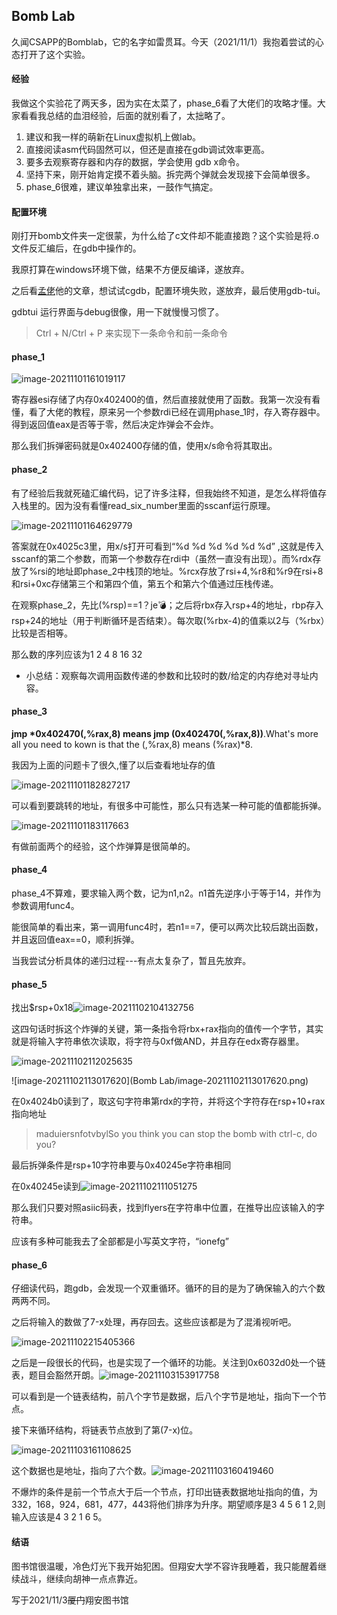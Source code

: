 ## Bomb Lab

久闻CSAPP的Bomblab，它的名字如雷贯耳。今天（2021/11/1）我抱着尝试的心态打开了这个实验。

#### 经验

我做这个实验花了两天多，因为实在太菜了，phase_6看了大佬们的攻略才懂。大家看看我总结的血泪经验，后面的就别看了，太拙略了。

1. 建议和我一样的萌新在Linux虚拟机上做lab。
2. 直接阅读asm代码固然可以，但还是直接在gdb调试效率更高。
3. 要多去观察寄存器和内存的数据，学会使用 gdb x命令。
4. 坚持下来，刚开始肯定摸不着头脑。拆完两个弹就会发现接下会简单很多。
5. phase_6很难，建议单独拿出来，一鼓作气搞定。

#### 配置环境

刚打开bomb文件夹一定很蒙，为什么给了c文件却不能直接跑？这个实验是将.o文件反汇编后，在gdb中操作的。

我原打算在windows环境下做，结果不方便反编译，遂放弃。

之后看[孟佬](https://zhuanlan.zhihu.com/p/31269514)他的文章，想试试cgdb，配置环境失败，遂放弃，最后使用gdb-tui。

gdbtui 运行界面与debug很像，用一下就慢慢习惯了。

>  Ctrl + N/Ctrl + P 来实现下一条命令和前一条命令

#### phase_1

![image-20211101161019117](BombLab/image-20211101161019117.png)

寄存器esi存储了内存0x402400的值，然后直接就使用了函数。我第一次没有看懂，看了大佬的教程，原来另一个参数rdi已经在调用phase_1时，存入寄存器中。得到返回值eax是否等于零，然后决定炸弹会不会炸。

那么我们拆弹密码就是0x402400存储的值，使用x/s命令将其取出。

#### phase_2

有了经验后我就死磕汇编代码，记了许多注释，但我始终不知道，是怎么样将值存入栈里的。因为没有看懂read_six_number里面的sscanf运行原理。

![image-20211101164629779](BombLab/image-20211101164629779.png)

答案就在0x4025c3里，用x/s打开可看到“%d %d %d %d %d %d” ,这就是传入sscanf的第二个参数，而第一个参数存在rdi中（虽然一直没有出现）。而%rdx存放了%rsi的地址即phase_2中栈顶的地址。%rcx存放了rsi+4,%r8和%r9在rsi+8和rsi+0xc存储第三个和第四个值，第五个和第六个值通过压栈传递。

在观察phase_2，先比(%rsp)==1？je:bomb:；之后将rbx存入rsp+4的地址，rbp存入rsp+24的地址（用于判断循环是否结束）。每次取(%rbx-4)的值乘以2与（%rbx）比较是否相等。

那么数的序列应该为1 2 4 8 16 32

- 小总结：观察每次调用函数传递的参数和比较时的数/给定的内存绝对寻址内容。

#### phase_3

**jmp *0x402470(,%rax,8) means jmp (0x402470(,%rax,8))**.What's more all you need to kown is that the (,%rax,8) means (%rax)*8. 

我因为上面的问题卡了很久,懂了以后查看地址存的值

![image-20211101182827217](BombLab/image-20211101182827217.png)

可以看到要跳转的地址，有很多中可能性，那么只有选某一种可能的值都能拆弹。

![image-20211101183117663](BombLab/image-20211101183117663.png)

有做前面两个的经验，这个炸弹算是很简单的。

#### phase_4

phase_4不算难，要求输入两个数，记为n1,n2。n1首先逆序小于等于14，并作为参数调用func4。

能很简单的看出来，第一调用func4时，若n1==7，便可以两次比较后跳出函数，并且返回值eax==0，顺利拆弹。

当我尝试分析具体的递归过程---有点太复杂了，暂且先放弃。



#### phase_5

找出$rsp+0x18![image-20211102104132756](BombLab/image-20211102104132756.png)

这四句话时拆这个炸弹的关键，第一条指令将rbx+rax指向的值传一个字节，其实就是将输入字符串依次读取，将字符与0xf做AND，并且存在edx寄存器里。

![image-20211102112025635](BombLab/image-20211102112025635.png)

![image-20211102113017620](Bomb Lab/image-20211102113017620.png)

在0x4024b0读到了，取这句字符串第rdx的字符，并将这个字符存在rsp+10+rax指向地址

> maduiersnfotvbylSo you think you can stop the bomb with ctrl-c, do you?

最后拆弹条件是rsp+10字符串要与0x40245e字符串相同

在0x40245e读到![image-20211102111051275](BombLab/image-20211102111051275.png)

那么我们只要对照asiic码表，找到flyers在字符串中位置，在推导出应该输入的字符串。

应该有多种可能我去了全部都是小写英文字符，“ionefg”

#### phase_6

仔细读代码，跑gdb，会发现一个双重循环。循环的目的是为了确保输入的六个数两两不同。

之后将输入的数做了7-x处理，再存回去。这些应该都是为了混淆视听吧。

![image-20211102215405366](BombLab/image-20211102215405366.png)

之后是一段很长的代码，也是实现了一个循环的功能。关注到0x6032d0处一个链表，题目会豁然开朗。![image-20211103153917758](BombLab/image-20211103153917758.png)

可以看到是一个链表结构，前八个字节是数据，后八个字节是地址，指向下一个节点。

接下来循环结构，将链表节点放到了第(7-x)位。

![image-20211103161108625](BombLab/image-20211103161108625.png)

这个数据也是地址，指向了六个数。![image-20211103160419460](BombLab/image-20211103160419460.png)

不爆炸的条件是前一个节点大于后一个节点，打印出链表数据地址指向的值，为332，168，924，681，477，443将他们排序为升序。期望顺序是3 4 5 6 1 2,则输入应该是4 3 2 1 6 5。

#### 结语

图书馆很温暖，冷色灯光下我开始犯困。但翔安大学不容许我睡着，我只能醒着继续战斗，继续向胡神一点点靠近。

写于2021/11/3~~厦门~~翔安图书馆